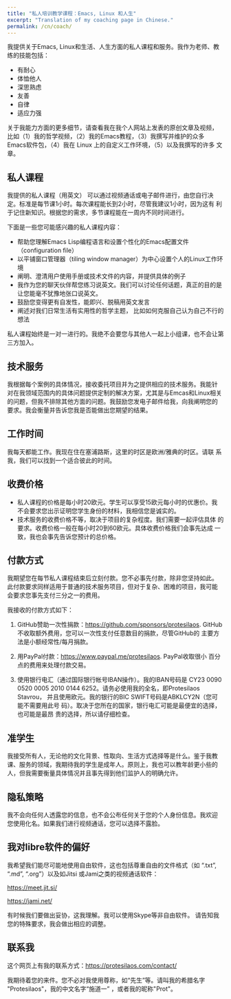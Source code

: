 ```yaml
---
title: "私人培训教学课程：Emacs, Linux 和人生"
excerpt: "Translation of my coaching page in Chinese."
permalink: /cn/coach/
---
```


我提供关于Emacs, Linux和生活、人生方面的私人课程和服务。我作为老师、教
练的技能包括：

-   有耐心
-   体恤他人
-   深思熟虑
-   友善
-   自律
-   适应力强

关于我能力方面的更多细节，请查看我在我个人网站上发表的原创文章及视频，
比如（1）我的哲学视频，（2）我的Emacs教程，（3）我撰写并维护的众多
Emacs软件包，（4）我在 Linux 上的自定义工作环境，（5）以及我撰写的许多
文章。

## 私人课程

我提供的私人课程（用英文） 可以通过视频通话或电子邮件进行，由您自行决
定。标准是每节课1小时。每次课程能长到2小时，尽管我建议1小时，因为这有
利于记住新知识。根据您的需求，多节课程能在一周内不同时间进行。

下面是一些您可能感兴趣的私人课程内容：

-   帮助您理解Emacs Lisp编程语言和设置个性化的Emacs配置文件（configuration file）
-   以平铺窗口管理器（tiling window manager）为中心设置个人的Linux工作环境
-   阐明、澄清用户使用手册或技术文件的内容，并提供具体的例子
-   我作为您的聊天伙伴帮您练习说英文。我们可以讨论任何话题，真正的目的是让您能毫不犹豫地张口说英文。
-   鼓励您变得更有自发性，能即兴、脱稿用英文发言
-   阐述对我们日常生活有实用性的哲学主题， 比如如何克服自己认为自己不行的想法

私人课程始终是一对一进行的。我绝不会要您与其他人一起上小组课，也不会让第三方加入。

## 技术服务

我根据每个案例的具体情况，接收委托项目并为之提供相应的技术服务。我能针
对在我领域范围内的具体问题提供定制的解决方案，尤其是与Emcas和Linux相关
的问题，但我不排除其他方面的问题。我鼓励您发电子邮件给我，向我阐明您的
要求。我会衡量并告诉您我是否能做出您期望的结果。

## 工作时间

我每天都能工作。我现在住在塞浦路斯，这里的时区是欧洲/雅典的时区。请联
系我，我们可以找到一个适合彼此的时间。


## 收费价格

-   私人课程的价格是每小时20欧元。学生可以享受15欧元每小时的优惠价。我
    不会要求您出示证明您学生身份的材料，我相信您是诚实的。
-   技术服务的收费价格不等，取决于项目的复杂程度。我们需要一起评估具体
    的要求。收费价格一般在每小时20到60欧元。具体收费价格我们会事先达成
    一致，我也会事先告诉您预计的总价格。

## 付款方式

我期望您在每节私人课程结束后立刻付款。您不必事先付款，除非您坚持如此。
此付款要求同样适用于普通的技术服务项目，但对于复杂、困难的项目，我可能
会要求您事先支付三分之一的费用。

我接收的付款方式如下：

1. GitHub赞助一次性捐款：<https://github.com/sponsors/protesilaos>.
   GitHub不收取额外费用，您可以一次性支付任意数目的捐款，尽管GitHub的
   主要方法是小额经常性/每月捐款。

2. 用PayPal付款：<https://www.paypal.me/protesilaos>.  PayPal收取很小
   百分点的费用来处理付款交易。

3. 使用银行电汇（通过国际银行帐号IBAN操作）。我的IBAN号码是 CY23 0090
   0520 0005 2010 0144 6252。请务必使用我的全名，即Protesilaos Stavrou，
   并且使用欧元。我的银行的BIC SWIFT号码是ABKLCY2N（您可能不需要用此号
   码）。取决于您所在的国家，银行电汇可能是最便宜的选择，也可能是最昂
   贵的选择，所以请仔细检查。

## 准学生

我接受所有人，无论他的文化背景、性取向、生活方式选择等是什么。鉴于我教
课、服务的领域，我期待我的学生是成年人。原则上，我也可以教年龄更小些的
人，但我需要衡量具体情况并且事先得到他们监护人的明确允许。

## 隐私策略

我不会向任何人透露您的信息，也不会公布任何关于您的个人身份信息。我欢迎
您使用化名。如果我们进行视频通话，您可以选择不露脸。

## 我对libre软件的偏好

我希望我们能尽可能地使用自由软件，这也包括尊重自由的文件格式（如
“.txt”, “.md”, “.org”）以及如Jitsi 或Jami之类的视频通话软件：

<https://meet.jit.si/>

<https://jami.net/>

有时候我们要做出妥协，这我理解。我可以使用Skype等非自由软件。 请告知我
您的特殊要求，我会做出相应的调整。

## 联系我

这个网页上有我的联系方式：<https://protesilaos.com/contact/>

我期待着您的来件。您不必对我使用尊称，如“先生”等。请叫我的希腊名字
"Protesilaos"，我的中文名字“施道一” ，或者我的昵称"Prot"。

